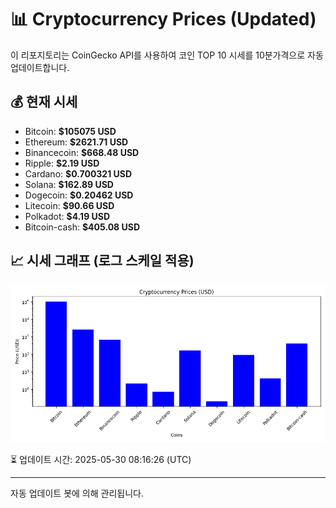 
# 📊 Cryptocurrency Prices (Updated)

이 리포지토리는 CoinGecko API를 사용하여 코인 TOP 10 시세를 10분가격으로 자동 업데이트합니다.

## 💰 현재 시세
- Bitcoin: **$105075 USD**
- Ethereum: **$2621.71 USD**
- Binancecoin: **$668.48 USD**
- Ripple: **$2.19 USD**
- Cardano: **$0.700321 USD**
- Solana: **$162.89 USD**
- Dogecoin: **$0.20462 USD**
- Litecoin: **$90.66 USD**
- Polkadot: **$4.19 USD**
- Bitcoin-cash: **$405.08 USD**

## 📈 시세 그래프 (로그 스케일 적용)
![Crypto Prices](crypto_prices.png)

⏳ 업데이트 시간: 2025-05-30 08:16:26 (UTC)

---
자동 업데이트 봇에 의해 관리됩니다.
